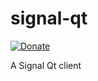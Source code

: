 # signal-qt

[![Donate](https://liberapay.com/assets/widgets/donate.svg)](https://liberapay.com/signal/donate)

A Signal Qt client
